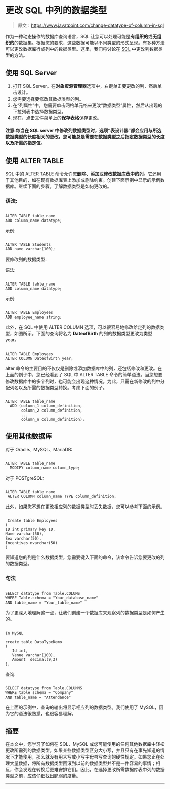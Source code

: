 # 更改 SQL 中列的数据类型

> 原文：<https://www.javatpoint.com/change-datatype-of-column-in-sql>

作为一种动态操作的数据库查询语言，SQL 让您可以处理可能是**有组织的**或**无组织的**的数据集。根据您的要求，这些数据可能以不同类型的形式呈现。有多种方法可以更改数据库行或列中的数据类型。这里，我们将讨论在 [SQL](https://www.javatpoint.com/sql-tutorial) 中更改列数据类型的方法。

## 使用 SQL Server

1.  打开 SQL Server。在**对象资源管理器**选项中，右键单击要更改的列，然后单击设计。
2.  您需要选择要修改其数据类型的列。
3.  在“列属性”中，您需要单击网格单元格来更改“数据类型”属性，然后从出现的下拉列表中选择数据类型。
4.  现在，点击文件菜单上的**保存表格**保存更改。

#### 注意:每当在 SQL server 中修改列数据类型时，选项“表设计器”都会应用与所选数据类型的长度相关的更改。您可能总是需要在数据类型之后指定数据类型的长度以及所需的指定值。

## 使用 ALTER TABLE

SQL 中的 ALTER TABLE 命令允许您**删除、添加**或**修改数据库表中的列**。它还用于其他目的，如在现有数据库表上添加或删除约束。创建下面示例中显示的示例数据库。继续下面的步骤，了解数据类型是如何更改的。

### 语法:

```

ALTER TABLE table_name
ADD column_name datatype;

```

示例:

```

ALTER TABLE Students
ADD name varchar(100);

```

要修改列的数据类型:

语法:

```

ALTER TABLE table_name
ADD column_name datatype;

```

示例:

```

ALTER TABLE Employees
ADD employee_name string;

```

此外，在 SQL 中使用 ALTER COLUMN 选项，可以很容易地修改给定列的数据类型，如图所示。下面的查询将名为 **DateofBirth** 的列的数据类型更改为类型 year。

```

ALTER TABLE Employees
ALTER COLUMN DateofBirth year;

```

alter 命令的主要目的不仅仅是删除或添加数据库中的列，还包括修改和更改。在上面的例子中，您已经看到了 SQL 中 ALTER TABLE 命令的简单语法。当您想要修改数据库中的多个列时，也可能会出现这种情况。为此，只需在新修改的列中分配列名以及所需的数据类型转换。考虑下面的例子。

```

ALTER TABLE table_name
  ADD (column_1 column_definition,
       column_2 column_definition,
       ...
       column_n column_definition);

```

## 使用其他数据库

对于 Oracle、MySQL、MariaDB:

```

ALTER TABLE table_name
  MODIFY column_name column_type;

```

对于 POSTgreSQL:

```

ALTER TABLE table_name
 ALTER COLUMN column_name TYPE column_definition;

```

此外，如果您不想在更改相应列的数据类型时丢失数据，您可以参考下面的示例。

```

 Create table Employees
(
ID int primary key ID,
Name varchar(50),
Sex varchar(50),
Incentives nvarchar(50)
)

```

要知道您的列是什么数据类型，您需要键入下面的命令，该命令告诉您要更改的列的数据类型。

### 句法

```

SELECT datatype from Table.COLUMS
WHERE Table.schema = "Your_database_name"
AND table_name = "Your_table_name"

```

为了更深入地理解这一点，让我们创建一个数据库来观察列的数据类型是如何产生的。

```

In MySQL

create table DataTypeDemo
(
   Id int,
   Venue varchar(100),
   Amount  decimal(9,3)
);

```

查询:

```

SELECT datatype from Table.COLUMNS
WHERE table_schema = "Company"
AND table_name = "Attendance"

```

在上面的示例中，查询的输出将显示相应列的数据类型。我们使用了 MySQL，因为它的语法很熟悉，也很容易理解。

## 摘要

在本文中，您学习了如何在 SQL、MySQL 或您可能使用的任何其他数据库中轻松更改所需列的数据类型。如果某些数据类型区分大小写，并且只有在事先知道的情况下才能使用，那么就没有用大写或小写字母书写查询的硬性规定。如果您正在处理大量数据，将所有数据类型回滚到以前的数据类型并不是一件容易的事情；相反，你会发现在转换后更难安排它们。因此，在选择更改所需数据库表中列的数据类型之前，应该仔细找出脆弱的度量。

* * *